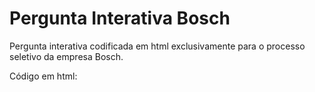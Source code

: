 # Pergunta Interativa Bosch
Pergunta interativa codificada em html exclusivamente para o processo seletivo da empresa Bosch.

Código em html:


